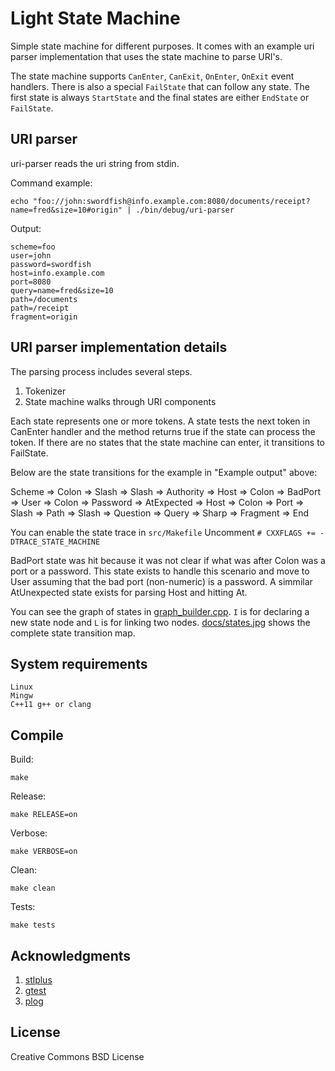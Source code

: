 # Light State Machine

Simple state machine for different purposes. It comes with an example uri parser implementation that uses the state machine to parse URI's.

The state machine supports `CanEnter`, `CanExit`, `OnEnter`, `OnExit` event handlers. There is also a special `FailState` that can follow any state. The first state is always `StartState` and the final states are either `EndState` or `FailState`.

## URI parser

uri-parser reads the uri string from stdin.

Command example:

    echo "foo://john:swordfish@info.example.com:8080/documents/receipt?name=fred&size=10#origin" | ./bin/debug/uri-parser

Output:

    scheme=foo
    user=john
    password=swordfish
    host=info.example.com
    port=8080
    query=name=fred&size=10
    path=/documents
    path=/receipt
    fragment=origin

## URI parser implementation details

The parsing process includes several steps.

1. Tokenizer
2. State machine walks through URI components

Each state represents one or more tokens. A state tests the next token in CanEnter handler and the method returns true if the state can process the token. If there are no states that the state machine can enter, it transitions to FailState.

Below are the state transitions for the example in "Example output" above:

Scheme =>
Colon =>
Slash =>
Slash =>
Authority =>
Host =>
Colon =>
BadPort =>
User =>
Colon =>
Password =>
AtExpected =>
Host =>
Colon =>
Port =>
Slash =>
Path =>
Slash =>
Question =>
Query =>
Sharp =>
Fragment =>
End

You can enable the state trace in `src/Makefile` Uncomment `# CXXFLAGS += -DTRACE_STATE_MACHINE`

BadPort state was hit because it was not clear if what was after Colon was a port or a password. This state exists to handle this scenario and move to User assuming that the bad port (non-numeric) is a password. A simmilar AtUnexpected state exists for parsing Host and hitting At.

You can see the graph of states in [graph_builder.cpp](src/graph_builder.cpp). `I` is for declaring a new state node and `L` is for linking two nodes. [docs/states.jpg](docs/states.jpg) shows the complete state transition map.

## System requirements

    Linux
    Mingw
    C++11 g++ or clang

## Compile

Build:

    make

Release:

    make RELEASE=on

Verbose:

    make VERBOSE=on

Clean:

    make clean

Tests:

    make tests

## Acknowledgments

1. [stlplus](http://stlplus.sourceforge.net/)
2. [gtest](https://github.com/google/googletest)
3. [plog](https://github.com/SergiusTheBest/plog)

## License

Creative Commons BSD License
